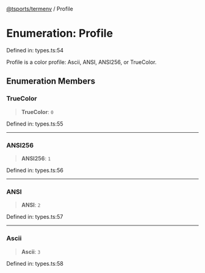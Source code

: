 [@tsports/termenv](../index.md) / Profile

# Enumeration: Profile

Defined in: types.ts:54

Profile is a color profile: Ascii, ANSI, ANSI256, or TrueColor.

## Enumeration Members

### TrueColor

> **TrueColor**: `0`

Defined in: types.ts:55

---

### ANSI256

> **ANSI256**: `1`

Defined in: types.ts:56

---

### ANSI

> **ANSI**: `2`

Defined in: types.ts:57

---

### Ascii

> **Ascii**: `3`

Defined in: types.ts:58
